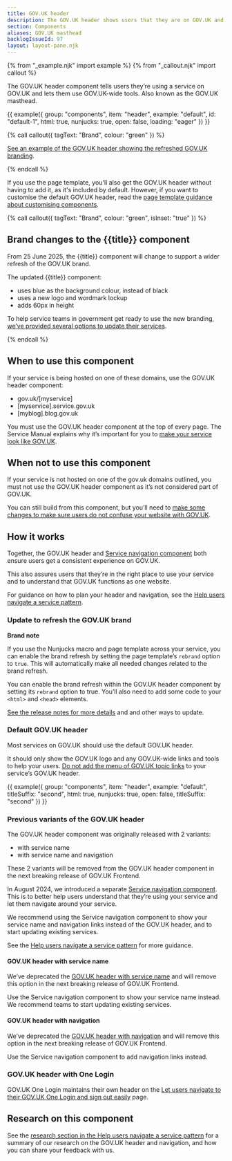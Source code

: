 ```yaml
---
title: GOV.UK header
description: The GOV.UK header shows users that they are on GOV.UK and which service they are using
section: Components
aliases: GOV.UK masthead
backlogIssueId: 97
layout: layout-pane.njk
---
```


{% from "_example.njk" import example %}
{% from "_callout.njk" import callout %}

The GOV.UK header component tells users they’re using a service on GOV.UK and lets them use GOV.UK-wide tools. Also known as the GOV.UK masthead.

{{ example({ group: "components", item: "header", example: "default", id: "default-1", html: true, nunjucks: true, open: false, loading: "eager" }) }}

{% call callout({ tagText: "Brand", colour: "green" }) %}

<p class="govuk-body"><a href="#">See an example of the GOV.UK header showing the refreshed GOV.UK branding</a>.</p>
{% endcall %}

If you use the page template, you'll also get the GOV.UK header without having to add it, as it's included by default. However, if you want to customise the default GOV.UK header, read the [page template guidance about customising components](/styles/page-template/#changing-template-content).

{% call callout({ tagText: "Brand", colour: "green", isInset: "true" }) %}

<h2 class="app-callout__heading">Brand changes to the {{title}} component</h2>
<p class="govuk-body">From 25 June 2025, the {{title}} component will change to support a wider refresh of the GOV.UK brand. </p>

<p class="govuk-body">The updated {{title}} component:</p>

<ul class="govuk-list">
<li>uses blue as the background colour, instead of black</li>
<li>uses a new logo and wordmark lockup</li>
<li>adds 60px in height</li>
</ul>

<p class="govuk-body">To help service teams in government get ready to use the new branding, <a href="#update-to-refresh-the-govuk-brand">we’ve provided several options to update their services</a>.</p>
{% endcall %}

## When to use this component

If your service is being hosted on one of these domains, use the GOV.UK header component:

- gov.uk/[myservice]
- [myservice].service.gov.uk
- [myblog].blog.gov.uk

You must use the GOV.UK header component at the top of every page. The Service Manual explains why it’s important for you to [make your service look like GOV.UK](https://www.gov.uk/service-manual/design/making-your-service-look-like-govuk).

## When not to use this component

If your service is not hosted on one of the gov.uk domains outlined, you must not use the GOV.UK header component as it’s not considered part of GOV.UK.

You can still build from this component, but you’ll need to [make some changes to make sure users do not confuse your website with GOV.UK](https://www.gov.uk/service-manual/design/making-your-service-look-like-govuk#if-your-service-isnt-on-govuk).

## How it works

Together, the GOV.UK header and [Service navigation component](/components/service-navigation/) both ensure users get a consistent experience on GOV.UK.

This also assures users that they’re in the right place to use your service and to understand that GOV.UK functions as one website.

For guidance on how to plan your header and navigation, see the [Help users navigate a service pattern](/patterns/navigate-a-service).

### Update to refresh the GOV.UK brand

<strong class="govuk-tag brand-tag-green">
  Brand<span class="govuk-visually-hidden"> note</span>
</strong>

If you use the Nunjucks macro and page template across your service, you can enable the brand refresh by setting the page template’s `rebrand` option to `true`. This will automatically make all needed changes related to the brand refresh.

You can enable the brand refresh within the GOV.UK header component by setting its `rebrand` option to true. You’ll also need to add some code to your `<html>` and `<head>` elements.

[See the release notes for more details](https://github.com/alphagov/govuk-frontend/releases) and and other ways to update.

### Default GOV.UK header

Most services on GOV.UK should use the default GOV.UK header.

It should only show the GOV.UK logo and any GOV.UK-wide links and tools to help your users. [Do not add the menu of GOV.UK topic links](https://insidegovuk.blog.gov.uk/2021/11/11/launching-gov-uks-new-menu-bar/) to your service’s GOV.UK header.

{{ example({ group: "components", item: "header", example: "default", titleSuffix: "second", html: true, nunjucks: true, open: false, titleSuffix: "second" }) }}

### Previous variants of the GOV.UK header

The GOV.UK header component was originally released with 2 variants:

- with service name
- with service name and navigation

These 2 variants will be removed from the GOV.UK header component in the next breaking release of GOV.UK Frontend.

In August 2024, we introduced a separate [Service navigation component](/components/service-navigation). This is to better help users understand that they’re using your service and let them navigate around your service.

We recommend using the Service navigation component to show your service name and navigation links instead of the GOV.UK header, and to start updating existing services.

See the [Help users navigate a service pattern](/patterns/navigate-a-service) for more guidance.

#### GOV.UK header with service name

We’ve deprecated the [GOV.UK header with service name](/components/header/with-service-name) and will remove this option in the next breaking release of GOV.UK Frontend.

Use the Service navigation component to show your service name instead. We recommend teams to start updating existing services.

#### GOV.UK header with navigation

We’ve deprecated the [GOV.UK header with navigation](/components/header/with-service-name-and-navigation/) and will remove this option in the next breaking release of GOV.UK Frontend.

Use the Service navigation component to add navigation links instead.

### GOV.UK header with One Login

GOV.UK One Login maintains their own header on the [Let users navigate to their GOV.UK One Login and sign out easily](https://www.sign-in.service.gov.uk/documentation/design-recommendations/let-users-navigate-sign-out) page.

## Research on this component

See the [research section in the Help users navigate a service pattern](/patterns/navigate-a-service/#research-on-this-pattern) for a summary of our research on the GOV.UK header and navigation, and how you can share your feedback with us.
